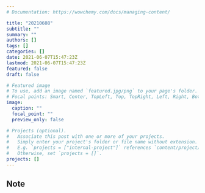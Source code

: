 ```yaml
---
# Documentation: https://wowchemy.com/docs/managing-content/

title: "20210608"
subtitle: ""
summary: ""
authors: []
tags: []
categories: []
date: 2021-06-07T15:47:23Z
lastmod: 2021-06-07T15:47:23Z
featured: false
draft: false

# Featured image
# To use, add an image named `featured.jpg/png` to your page's folder.
# Focal points: Smart, Center, TopLeft, Top, TopRight, Left, Right, BottomLeft, Bottom, BottomRight.
image:
  caption: ""
  focal_point: ""
  preview_only: false

# Projects (optional).
#   Associate this post with one or more of your projects.
#   Simply enter your project's folder or file name without extension.
#   E.g. `projects = ["internal-project"]` references `content/project/deep-learning/index.md`.
#   Otherwise, set `projects = []`.
projects: []
---
```


## Note

